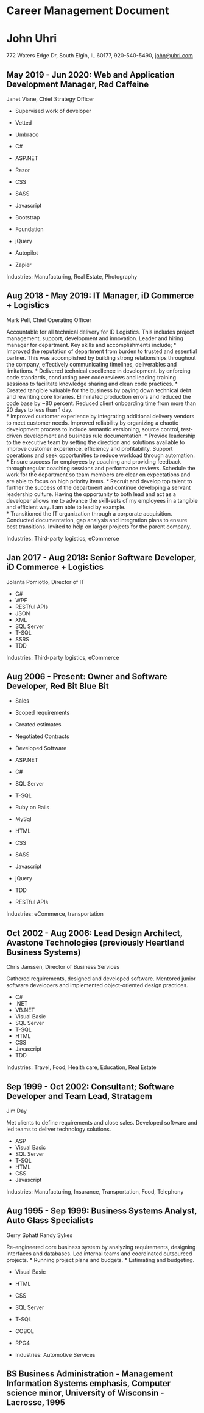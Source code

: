 # Career Management Document

# John Uhri
772 Waters Edge Dr, South Elgin, IL 60177, 920-540-5490, john@uhri.com

## May 2019 - Jun 2020: Web and Application Development Manager, Red Caffeine
Janet Viane, Chief Strategy Officer
* Supervised work of developer
* Vetted

* Umbraco
* C#
* ASP.NET
* Razor
* CSS
* SASS
* Javascript
* Bootstrap
* Foundation
* jQuery
* Autopilot
* Zapier

Industries: Manufacturing, Real Estate, Photography

## Aug 2018 - May 2019: IT Manager, iD Commerce + Logistics
Mark Pell, Chief Operating Officer

Accountable for all technical delivery for ID Logistics.  This includes project management, support, development and innovation. Leader and hiring manager for department. Key skills and accomplishments include;
	* Improved the reputation of department from burden to trusted and essential partner. This was accomplished by building strong relationships throughout the company, effectively communicating timelines, deliverables and limitations.
	* Delivered technical excellence in development. by enforcing code standards, conducting peer code reviews and leading training sessions to facilitate knowledge sharing and clean code practices.
	* Created tangible valuable for the  business by paying down technical debt and rewriting core libraries. Eliminated production errors and reduced the code base by ~80 percent. Reduced client onboarding time from more than 20 days to less than 1 day.  
	* Improved customer experience by integrating additional delivery vendors to meet customer needs. Improved reliability by organizing a chaotic development process to include semantic versioning, source control, test-driven development and business rule documentation. 
	* Provide leadership to the executive team by setting the direction and solutions available to improve customer experience, efficiency and profitability. Support operations and seek opportunities to reduce workload through automation.
	* Ensure success for employees by coaching and providing feedback through regular coaching sessions and performance reviews.  Schedule the work for the department so team members are clear on expectations and are able to focus on high priority items. 
	* Recruit and develop top talent to further the success of the department and continue developing a servant leadership culture.  Having the opportunity to both lead and act as a developer allows me to advance the skill-sets of my employees in a tangible and efficient way. I am able to lead by example.  
	* Transitioned the IT organization through a corporate acquisition. Conducted documentation, gap analysis and integration plans to ensure best transitions.  Invited to help on larger projects for the parent company.


Industries: Third-party logistics, eCommerce

## Jan 2017 - Aug 2018: Senior Software Developer, iD Commerce + Logistics
Jolanta Pomiotlo, Director of IT

* C#
* WPF
* RESTful APIs
* JSON
* XML
* SQL Server
* T-SQL
* SSRS
* TDD
 
Industries: Third-party logistics, eCommerce

## Aug 2006 - Present: Owner and Software Developer, Red Bit Blue Bit

* Sales
* Scoped requirements
* Created estimates
* Negotiated Contracts
* Developed Software

* ASP.NET
* C#
* SQL Server
* T-SQL
* Ruby on Rails
* MySql
* HTML
* CSS
* SASS
* Javascript
* jQuery
* TDD
* RESTful APIs

Industries: eCommerce, transportation

## Oct 2002 - Aug 2006: Lead Design Architect, Avastone Technologies (previously Heartland Business Systems)
Chris Janssen, Director of Business Services

Gathered requirements, designed and developed software. Mentored junior software developers and implemented object-oriented design practices.

* C#
* .NET
* VB.NET
* Visual Basic
* SQL Server
* T-SQL
* HTML
* CSS
* Javascript
* TDD

Industries: Travel, Food, Health care, Education, Real Estate
## Sep 1999 - Oct 2002: Consultant; Software Developer and Team Lead, Stratagem
Jim Day


Met clients to define requirements and close sales. Developed software and led teams to deliver technology solutions.

* ASP
* Visual Basic
* SQL Server
* T-SQL
* HTML
* CSS
* Javascript

Industries: Manufacturing, Insurance, Transportation, Food, Telephony

## Aug 1995 - Sep 1999: Business Systems Analyst, Auto Glass Specialists
Gerry Sphatt
Randy Sykes

Re-engineered core business system by analyzing requirements, designing interfaces and databases. Led internal teams and coordinated outsourced projects.
	* Running project plans and budgets.
	* Estimating and budgeting.


* Visual Basic
* HTML
* CSS
* SQL Server
* T-SQL
* COBOL
* RPG4

* Industries: Automotive Services

## BS Business Administration - Management Information Systems emphasis, Computer science minor, University of Wisconsin - Lacrosse, 1995
